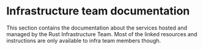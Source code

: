 # Infrastructure team documentation

This section contains the documentation about the services hosted and managed
by the Rust Infrastructure Team. Most of the linked resources and instructions
are only available to infra team members though.
